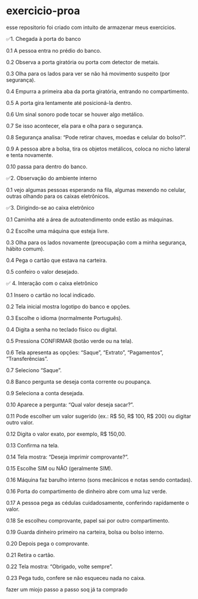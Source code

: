 # exercicio-proa
esse repositorio foi criado com intuito de armazenar meus exercicios.

✅1. Chegada à porta do banco

0.1 A pessoa entra no prédio do banco.

0.2 Observa a porta giratória ou porta com detector de metais.

0.3 Olha para os lados para ver se não há movimento suspeito (por segurança).

0.4 Empurra a primeira aba da porta giratória, entrando no compartimento.

0.5 A porta gira lentamente até posicioná-la dentro.

0.6 Um sinal sonoro pode tocar se houver algo metálico.

0.7 Se isso acontecer, ela para e olha para o segurança.

0.8 Segurança analisa: “Pode retirar chaves, moedas e celular do bolso?”.

0.9 A pessoa abre a bolsa, tira os objetos metálicos, coloca no nicho lateral e tenta novamente.

0.10 passa para dentro do banco.

✅2. Observação do ambiente interno

0.1 vejo algumas pessoas esperando na fila, algumas mexendo no celular, outras olhando para os caixas eletrônicos.

✅3. Dirigindo-se ao caixa eletrônico

0.1 Caminha até a área de autoatendimento onde estão as máquinas.

0.2 Escolhe uma máquina que esteja livre.

0.3 Olha para os lados novamente (preocupação com a minha segurança, hábito comum).

0.4 Pega o cartão que estava na carteira.

0.5 confeiro o valor desejado.

✅ 4. Interação com o caixa eletrônico

0.1 Insero o cartão no local indicado.

0.2 Tela inicial mostra logotipo do banco e opções.

0.3 Escolhe o idioma (normalmente Português).

0.4 Digita a senha no teclado físico ou digital.

0.5 Pressiona CONFIRMAR (botão verde ou na tela).

0.6 Tela apresenta as opções: “Saque”, “Extrato”, “Pagamentos”, “Transferências”.

0.7 Seleciono “Saque”.

0.8 Banco pergunta se deseja conta corrente ou poupança.

0.9 Seleciona a conta desejada.

0.10 Aparece a pergunta: “Qual valor deseja sacar?”.

0.11 Pode escolher um valor sugerido (ex.: R$ 50, R$ 100, R$ 200) ou digitar outro valor.

0.12 Digita o valor exato, por exemplo, R$ 150,00.

0.13 Confirma na tela.

0.14 Tela mostra: “Deseja imprimir comprovante?”.

0.15 Escolhe SIM ou NÃO (geralmente SIM).

0.16 Máquina faz barulho interno (sons mecânicos e notas sendo contadas).

0.16 Porta do compartimento de dinheiro abre com uma luz verde.

0.17 A pessoa pega as cédulas cuidadosamente, conferindo rapidamente o valor.

0.18 Se escolheu comprovante, papel sai por outro compartimento.

0.19 Guarda dinheiro primeiro na carteira, bolsa ou bolso interno.

0.20 Depois pega o comprovante.

0.21 Retira o cartão.

0.22 Tela mostra: “Obrigado, volte sempre”.

0.23 Pega tudo, confere se não esqueceu nada no caixa.





fazer um miojo passo a passo soq já ta comprado 
